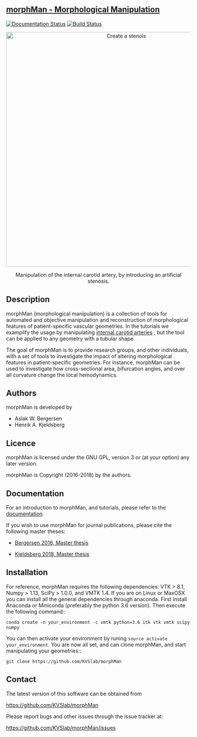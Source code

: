 ## [morphMan - Morphological Manipulation](https://morphman.readthedocs.io)

[![Documentation Status](https://readthedocs.org/projects/morphman/badge/?version=latest)](https://morphman.readthedocs.io/en/latest/?badge=latest)
[![Build Status](https://travis-ci.org/KVSlab/morphMan.svg?branch=master)](https://travis-ci.org/KVSlab/morphMan)


<p align="center">
    <img src="https://raw.githubusercontent.com/KVSlab/morphMan/master/docs/source/make_stenosis.png" width="640 height="280" alt="Create a stenois"/>
</p>
<p align="center">
    Manipulation of the internal carotid artery, by introducing an artificial stenosis.
</p>

Description
-----------
morphMan (morphological manipulation) is a collection of tools for automated and objective 
manipulation and reconstruction of morphological features of patient-specific vascular geometries. 
In the tutorials we examplify the usage
by manipulating [internal carotid arteries](https://en.wikipedia.org/wiki/Internal_carotid_artery)
, but the tool can be applied to any geometry with a tubular shape.

The goal of morphMan is to provide research groups, and other individuals, with a set of tools to investigate the impact
of altering morphological features in patient-specific geometries. For instance, morphMan can be used to
investigate how cross-sectional area, bifurcation angles, and over all curvature change the local hemodynamics.

Authors
-------
morphMan is developed by

  * Aslak W. Bergersen 
  * Henrik A. Kjeldsberg 

Licence
-------
morphMan is licensed under the GNU GPL, version 3 or (at your option) any
later version.

morphMan is Copyright (2016-2018) by the authors.

Documentation
-------------
For an introduction to morphMan, and tutorials, please refer to the [documentation](https://morphman.readthedocs.io/en/latest/).

If you wish to use morphMan for journal publications, please cite the following master theses: 

* [Bergersen 2016, Master thesis](https://www.duo.uio.no/bitstream/handle/10852/50515/master-bergersen.pdf?sequence=5&isAllowed=y)

* [Kjeldsberg 2018, Master thesis](https://www.duo.uio.no/bitstream/handle/10852/63389/henrikkjeldsberg_master.pdf?sequence=1&isAllowed=y)

Installation
------------

For reference, morphMan requires the following dependencies: VTK > 8.1, Numpy > 1.13, SciPy > 1.0.0, and VMTK 1.4.
If you are on Linux or MaxOSX you can install all the general dependencies through anaconda.
First install Anaconda or Miniconda (preferably the python 3.6 version).
Then execute the following command::

    conda create -n your_environment -c vmtk python=3.6 itk vtk vmtk scipy numpy

You can then activate your environment by runing ``source activate your_environment``.
You are now all set, and can clone morphMan, and start manipulating your geometries::

    git clone https://github.com/KVSlab/morphMan

Contact
-------
The latest version of this software can be obtained from

  https://github.com/KVSlab/morphMan

Please report bugs and other issues through the issue tracker at:
  
  https://github.com/KVSlab/morphMan/issues
